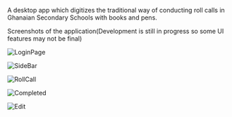 A desktop app which digitizes the traditional way of conducting roll calls in Ghanaian Secondary Schools with books and pens.

Screenshots of the application(Development is still in progress so some UI features may not be final)



![LoginPage](https://i.imgur.com/MLKFqHK.png)

![SideBar](https://i.imgur.com/wfqVF0d.png)

![RollCall](https://i.imgur.com/aiPL6AX.png)

![Completed](https://i.imgur.com/xR1XtSl.png)

![Edit](https://i.imgur.com/NRK2cqJ.png)
